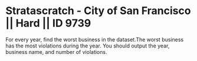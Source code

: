 # Stratascratch - City of San Francisco || Hard || ID 9739

For every year, find the worst business in the dataset.The worst business has the most violations during the year. You should output the year, business name, and number of violations.
